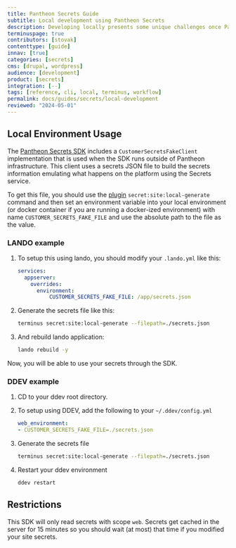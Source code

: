```yaml
---
title: Pantheon Secrets Guide
subtitle: Local development using Pantheon Secrets
description: Developing locally presents some unique challenges once Pantheon Secrets are built into your workflow. These are some tips to help you get past struggling with trying to reproduced secret behavior while developing locally.
terminuspage: true
contributors: [stovak]
contenttype: [guide]
innav: [true]
categories: [secrets]
cms: [drupal, wordpress]
audience: [development]
product: [secrets]
integration: [--]
tags: [reference, cli, local, terminus, workflow]
permalink: docs/guides/secrets/local-development
reviewed: "2024-05-01"
---
```

## Local Environment Usage

The [Pantheon Secrets SDK](https://github.com/pantheon-systems/customer-secrets-php-sdk) includes a `CustomerSecretsFakeClient` implementation that is used when the SDK runs outside of Pantheon infrastructure. This client uses a secrets JSON file to build the secrets information emulating what happens on the platform using the Secrets service.

To get this file, you should use the [plugin](https://github.com/pantheon-systems/terminus-secrets-manager-plugin/) `secret:site:local-generate` command and then set an environment variable into your local environment (or docker container if you are running a docker-ized environment) with name `CUSTOMER_SECRETS_FAKE_FILE` and use the absolute path to the file as the value.


### LANDO example

1. To setup this using lando, you should modify your `.lando.yml` like this:
    ```yaml
    services:
      appserver:
        overrides:
          environment:
              CUSTOMER_SECRETS_FAKE_FILE: /app/secrets.json
    ```
    
2. Generate the secrets file like this:    
    ```bash
    terminus secret:site:local-generate --filepath=./secrets.json
    ```
    
3. And rebuild lando application:
    ```bash
    lando rebuild -y
    ```

Now, you will be able to use your secrets through the SDK.


### DDEV example

1. CD to your ddev root directory.

2. To setup using DDEV, add the following to your `~/.ddev/config.yml`
    ```yaml
    web_environment:
    - CUSTOMER_SECRETS_FAKE_FILE=./secrets.json
    ```
    
3. Generate the secrets file
    ```bash
    terminus secret:site:local-generate --filepath=./secrets.json
    ```

4. Restart your ddev environment
    ```bash
    ddev restart
    ```
    
## Restrictions
This SDK will only read secrets with scope `web`. Secrets get cached in the server for 15 minutes so you should wait (at most) that time if you modified your site secrets.
